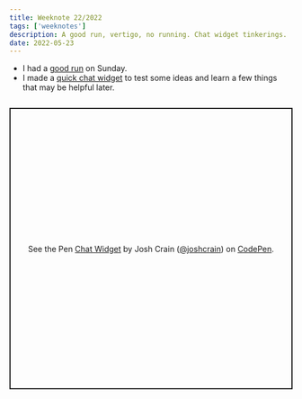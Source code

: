 ```yaml
---
title: Weeknote 22/2022
tags: ['weeknotes']
description: A good run, vertigo, no running. Chat widget tinkerings. 
date: 2022-05-23
---
```

- I had a [good run](https://joshcrain.io/about/running/#8874106348) on Sunday. 
- I made a [quick chat widget](https://codepen.io/joshcrain/pen/ExQwPaa) to test some ideas and learn a few things that may be helpful later. 

<div>
<p class="codepen" data-height="500" data-default-tab="html,result" data-slug-hash="ExQwPaa" data-user="joshcrain" style="height: 500px; box-sizing: border-box; display: flex; align-items: center; justify-content: center; border: 2px solid; margin: 2em 0; padding: 1em;">
  <span>See the Pen <a href="https://codepen.io/joshcrain/pen/ExQwPaa">
  Chat Widget</a> by Josh Crain (<a href="https://codepen.io/joshcrain">@joshcrain</a>)
  on <a href="https://codepen.io">CodePen</a>.</span>
</p>
<script async src="https://cpwebassets.codepen.io/assets/embed/ei.js"></script>
</div>